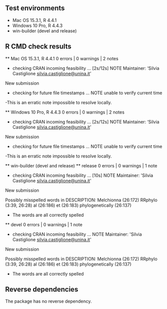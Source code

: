 ## Test environments
* Mac OS 15.3.1, R 4.4.1
* Windows 10 Pro, R 4.4.3
* win-builder (devel and release)

## R CMD check results

** Mac OS 15.3.1, R 4.4.1
0 errors | 0 warnings | 2 notes

* checking CRAN incoming feasibility ... [2s/12s] NOTE
Maintainer: ‘Silvia Castiglione <silvia.castiglione@unina.it>’

New submission

* checking for future file timestamps ... NOTE
unable to verify current time

-This is an erratic note impossible to resolve locally.



** Windows 10 Pro, R 4.4.3
0 errors | 0 warnings | 2 notes

* checking CRAN incoming feasibility ... [2s/12s] NOTE
Maintainer: ‘Silvia Castiglione <silvia.castiglione@unina.it>’

New submission

* checking for future file timestamps ... NOTE
unable to verify current time

-This is an erratic note impossible to resolve locally.



** win-builder (devel and release)
** release
0 errors | 0 warnings | 1 note
* checking CRAN incoming feasibility ... [10s] NOTE
Maintainer: 'Silvia Castiglione <silvia.castiglione@unina.it>'

New submission

Possibly misspelled words in DESCRIPTION:
  Melchionna (26:172)
  RRphylo (3:39, 26:28)
  al (26:186)
  et (26:183)
  phylogenetically (26:137)

- The words are all correctly spelled


** devel
0 errors | 0 warnings | 1 note
* checking CRAN incoming feasibility ... NOTE
Maintainer: 'Silvia Castiglione <silvia.castiglione@unina.it>'

New submission

Possibly misspelled words in DESCRIPTION:
  Melchionna (26:172)
  RRphylo (3:39, 26:28)
  al (26:186)
  et (26:183)
  phylogenetically (26:137)

- The words are all correctly spelled


## Reverse dependencies

The package has no reverse dependency.


